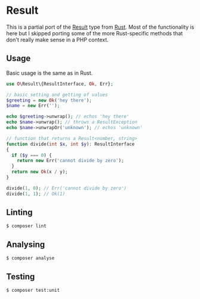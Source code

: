 # Result

This is a partial port of the [Result](https://doc.rust-lang.org/std/result/) type from [Rust](https://www.rust-lang.org/). Most of the functionality is here but I skipped porting some of the more Rust-specific methods that don't really make sense in a PHP context.

## Usage

Basic usage is the same as in Rust.

```php
use O\Result\{ResultInterface, Ok, Err};

// basic setting and getting of values
$greeting = new Ok('hey there');
$name = new Err('');

echo $greeting->unwrap(); // echos 'hey there'
echo $name->unwrap(); // throws a ResultException
echo $name->unwrapOr('unknown'); // echos 'unknown'

// function that returns a Result<number, string>
function divide(int $x, int $y): ResultInterface
{
  if ($y === 0) {
    return new Err('cannot divide by zero');
  }
  return new Ok(x / y);
}

divide(1, 0); // Err('cannot divide by zero')
divide(1, 1); // Ok(1)
```

## Linting

```
$ composer lint
```

## Analysing

```
$ composer analyse
```

## Testing

```
$ composer test:unit
```
